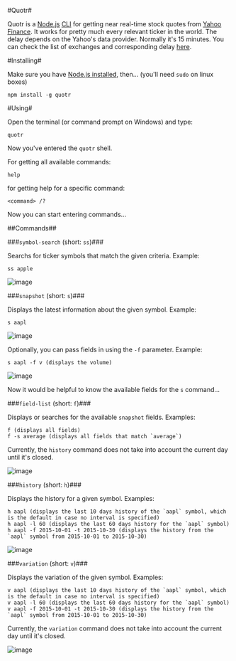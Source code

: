 #Quotr#

Quotr is a [Node.js](https://nodejs.org/en/) [CLI](https://en.wikipedia.org/wiki/Command-line_interface) 
for getting near real-time stock quotes from [Yahoo Finance](http://finance.yahoo.com/).
It works for pretty much every relevant ticker in the world. The delay depends on the Yahoo's data provider. 
Normally it's 15 minutes. You can check the list of exchanges and corresponding delay [here](https://help.yahoo.com/kb/SLN2310.html).



#Installing#

Make sure you have [Node.js installed](https://nodejs.org/en/download/package-manager/), then... (you'll need `sudo` on linux boxes)

    npm install -g quotr
    
#Using#

Open the terminal (or command prompt on Windows) and type:

    quotr
    
Now you've entered the `quotr` shell.
    
For getting all available commands:

    help
    
for getting help for a specific command:

    <command> /?
    
Now you can start entering commands...

##Commands##

###`symbol-search` (short: `ss`)###

Searchs for ticker symbols that match the given criteria. Example:

    ss apple
    
![image](http://i.imgur.com/0IBjBEL.png)

###`snapshot` (short: `s`)###


Displays the latest information about the given symbol. Example:

    s aapl
    
![image](http://i.imgur.com/96wbGGe.png)

Optionally, you can pass fields in using the `-f` parameter. Example:

    s aapl -f v (displays the volume)
    
![image](http://i.imgur.com/35iDFh0.png)

Now it would be helpful to know the available fields for the `s` command...

###`field-list` (short: `f`)###

Displays or searches for the available `snapshot` fields. Examples:

    f (displays all fields)
    f -s average (displays all fields that match `average`)
    
Currently, the `history` command does not take into account the current day until it's closed.
    
![image](http://i.imgur.com/TIngeBa.png)

###`history` (short: `h`)###

Displays the history for a given symbol. Examples:

    h aapl (displays the last 10 days history of the `aapl` symbol, which is the default in case no interval is specified)
    h aapl -l 60 (displays the last 60 days history for the `aapl` symbol)
    h aapl -f 2015-10-01 -t 2015-10-30 (displays the history from the `aapl` symbol from 2015-10-01 to 2015-10-30)
    
![image](http://i.imgur.com/JpsM2wr.png)
    
###`variation` (short: `v`)###

Displays the variation of the given symbol. Examples:

    v aapl (displays the last 10 days history of the `aapl` symbol, which is the default in case no interval is specified)
    v aapl -l 60 (displays the last 60 days history for the `aapl` symbol)
    v aapl -f 2015-10-01 -t 2015-10-30 (displays the history from the `aapl` symbol from 2015-10-01 to 2015-10-30)
    
Currently, the `variation` command does not take into account the current day until it's closed.

![image](http://i.imgur.com/eorRB2I.png)